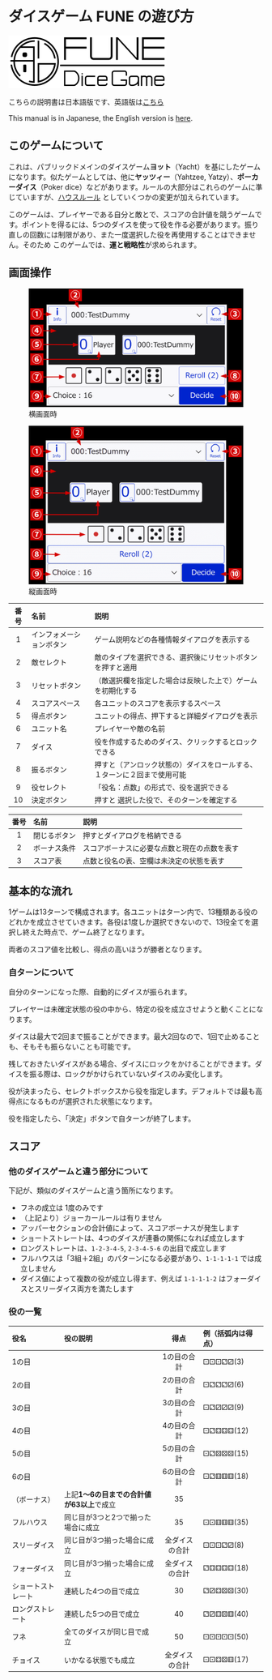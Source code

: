 # ダイスゲーム FUNE の遊び方

![Fune](./images/fune-logo-long-bgWhite.svg)

こちらの説明書は日本語版です、英語版は[こちら](./how-to-play-en.md)

This manual is in Japanese, the English version is [here](./how-to-play-en.md).

## このゲームについて

これは、パブリックドメインのダイスゲーム**ヨット**（Yacht）を基にしたゲームになります。似たゲームとしては、他に**ヤッツィー**（Yahtzee, Yatzy）、**ポーカーダイス**（Poker dice）などがあります。ルールの大部分はこれらのゲームに準じていますが、[ハウスルール](#他のダイスゲームと違う部分について) としていくつかの変更が加えられています。

このゲームは、プレイヤーである自分と敵とで、スコアの合計値を競うゲームです。ポイントを得るには、5つのダイスを使って役を作る必要があります。振り直しの回数には制限があり、また一度選択した役を再使用することはできません。そのため このゲームでは、**運と戦略性**が求められます。

## 画面操作

<figure>
  <img src="./images/operation-screen-01.png" alt="メイン画面、コンテンツ順に1〜9の番号を割り振り、下表と結びつけている">
  <figcaption>横画面時</figcaption>
</figure>

<figure>
  <img src="./images/operation-screen-02.png" alt="上図に対して縦画面の場合">
  <figcaption>縦画面時</figcaption>
</figure>

|番号|名前|説明|
|:---:|:---|:---|
|1|インフォメーションボタン|ゲーム説明などの各種情報ダイアログを表示する|
|2|敵セレクト|敵のタイプを選択できる、選択後にリセットボタンを押すと適用|
|3|リセットボタン|（敵選択欄を指定した場合は反映した上で）ゲームを初期化する|
|4|スコアスペース|各ユニットのスコアを表示するスペース|
|5|得点ボタン|ユニットの得点、押下すると詳細ダイアログを表示|
|6|ユニット名|プレイヤーや敵の名前|
|7|ダイス|役を作成するためのダイス、クリックするとロックできる|
|8|振るボタン|押すと（アンロック状態の）ダイスをロールする、１ターンに２回まで使用可能|
|9|役セレクト|「役名：点数」の形式で、役を選択できる|
|10|決定ボタン|押すと 選択した役で、そのターンを確定する|

<!-- @pic: 画面２：スコアダイアログ -->

|番号|名前|説明|
|:---:|:---|:---|
|1|閉じるボタン|押すとダイアログを格納できる|
|2|ボーナス条件|スコアボーナスに必要な点数と現在の点数を表す|
|3|スコア表|点数と役名の表、空欄は未決定の状態を表す|

## 基本的な流れ

1ゲームは13ターンで構成されます。各ユニットはターン内で、13種類ある役のどれかを成立させていきます。各役は1度しか選択できないので、13役全てを選択し終えた時点で、ゲーム終了となります。

両者のスコア値を比較し、得点の高いほうが勝者となります。

### 自ターンについて

自分のターンになった際、自動的にダイスが振られます。

<!-- @pic: ターン開始時 -->

プレイヤーは未確定状態の役の中から、特定の役を成立させようと動くことになります。

ダイスは最大で2回まで振ることができます。最大2回なので、1回で止めることも、そもそも振らないことも可能です。

残しておきたいダイスがある場合、ダイスにロックをかけることができます。ダイスを振る際は、ロックがかけられていないダイスのみ変化します。

<!-- @pic: ダイスロック -->

役が決まったら、セレクトボックスから役を指定します。デフォルトでは最も高得点になるものが選択された状態になります。

<!-- @pic: ダイスとセレクトボックス -->

役を指定したら、「決定」ボタンで自ターンが終了します。

## スコア

### 他のダイスゲームと違う部分について

下記が、類似のダイスゲームと違う箇所になります。

- フネの成立は 1度のみです
- （上記より）ジョーカールールは有りません
- アッパーセクションの合計値によって、スコアボーナスが発生します
- ショートストレートは、4つのダイスが連番の関係になれば成立します
- ロングストレートは、`1-2-3-4-5`, `2-3-4-5-6` の出目で成立します
- フルハウスは「3組＋2組」のパターンになる必要があり、`1-1-1-1-1` では成立しません
- ダイス値によって複数の役が成立し得ます、例えば `1-1-1-1-2` はフォーダイスとスリーダイス両方を満たします

<!-- @pic: 役のベン図 -->

### 役の一覧

|役名|役の説明|得点|例（括弧内は得点）|
|:---|:---|:---:|:---|
|1の目||1の目の合計|⚀⚀⚀⚁⚂(3)|
|2の目||2の目の合計|⚀⚁⚁⚁⚂(6)|
|3の目||3の目の合計|⚀⚁⚂⚂⚂(9)|
|4の目||4の目の合計|⚀⚁⚃⚃⚃(12)|
|5の目||5の目の合計|⚀⚁⚄⚄⚄(15)|
|6の目||6の目の合計|⚀⚁⚅⚅⚅(18)|
|（ボーナス）|上記**1〜6の目までの合計値が63以上**で成立|35||
|フルハウス|同じ目が3つと2つで揃った場合に成立|35|⚀⚀⚅⚅⚅(35)|
|スリーダイス|同じ目が3つ揃った場合に成立|全ダイスの合計|⚀⚀⚀⚁⚂(8)|
|フォーダイス|同じ目が3つ揃った場合に成立|全ダイスの合計|⚁⚃⚃⚃⚃(18)|
|ショートストレート|連続した4つの目で成立|30|⚁⚂⚃⚄⚄(30)|
|ロングストレート|連続した5つの目で成立|40|⚁⚂⚃⚄⚅(40)|
|フネ|全てのダイスが同じ目で成立|50|⚀⚀⚀⚀⚀(50)|
|チョイス|いかなる状態でも成立|全ダイスの合計|⚀⚀⚃⚄⚅(17)|
